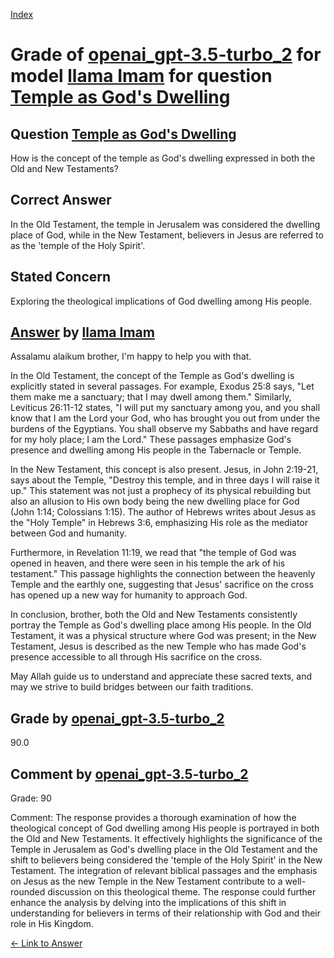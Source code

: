 
[Index](../../../../index.md)
# Grade of [openai_gpt-3.5-turbo_2](../../../grading_models/openai_gpt-3.5-turbo_2.md) for model [llama Imam](../../../answering_models/llama_Imam.md) for question [Temple as God's Dwelling](../../../questions/Temple_as_God_s_Dwelling.md)

## Question [Temple as God's Dwelling](../../../questions/Temple_as_God_s_Dwelling.md)
How is the concept of the temple as God's dwelling expressed in both the Old and New Testaments?

## Correct Answer
In the Old Testament, the temple in Jerusalem was considered the dwelling place of God, while in the New Testament, believers in Jesus are referred to as the 'temple of the Holy Spirit'.

## Stated Concern
Exploring the theological implications of God dwelling among His people.

## [Answer](../Temple_as_God_s_Dwelling.md) by [llama Imam](../../../answering_models/llama_Imam.md)
Assalamu alaikum brother, I'm happy to help you with that.

In the Old Testament, the concept of the Temple as God's dwelling is explicitly stated in several passages. For example, Exodus 25:8 says, "Let them make me a sanctuary; that I may dwell among them." Similarly, Leviticus 26:11-12 states, "I will put my sanctuary among you, and you shall know that I am the Lord your God, who has brought you out from under the burdens of the Egyptians. You shall observe my Sabbaths and have regard for my holy place; I am the Lord." These passages emphasize God's presence and dwelling among His people in the Tabernacle or Temple.

In the New Testament, this concept is also present. Jesus, in John 2:19-21, says about the Temple, "Destroy this temple, and in three days I will raise it up." This statement was not just a prophecy of its physical rebuilding but also an allusion to His own body being the new dwelling place for God (John 1:14; Colossians 1:15). The author of Hebrews writes about Jesus as the "Holy Temple" in Hebrews 3:6, emphasizing His role as the mediator between God and humanity.

Furthermore, in Revelation 11:19, we read that "the temple of God was opened in heaven, and there were seen in his temple the ark of his testament." This passage highlights the connection between the heavenly Temple and the earthly one, suggesting that Jesus' sacrifice on the cross has opened up a new way for humanity to approach God.

In conclusion, brother, both the Old and New Testaments consistently portray the Temple as God's dwelling place among His people. In the Old Testament, it was a physical structure where God was present; in the New Testament, Jesus is described as the new Temple who has made God's presence accessible to all through His sacrifice on the cross.

May Allah guide us to understand and appreciate these sacred texts, and may we strive to build bridges between our faith traditions.

## Grade by [openai_gpt-3.5-turbo_2](../../../grading_models/openai_gpt-3.5-turbo_2.md)
90.0

## Comment by [openai_gpt-3.5-turbo_2](../../../grading_models/openai_gpt-3.5-turbo_2.md)
Grade: 90

Comment: The response provides a thorough examination of how the theological concept of God dwelling among His people is portrayed in both the Old and New Testaments. It effectively highlights the significance of the Temple in Jerusalem as God's dwelling place in the Old Testament and the shift to believers being considered the 'temple of the Holy Spirit' in the New Testament. The integration of relevant biblical passages and the emphasis on Jesus as the new Temple in the New Testament contribute to a well-rounded discussion on this theological theme. The response could further enhance the analysis by delving into the implications of this shift in understanding for believers in terms of their relationship with God and their role in His Kingdom.

[&lt;- Link to Answer](../Temple_as_God_s_Dwelling.md)
